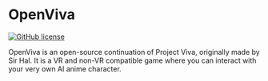 # OpenViva

[![GitHub license](https://img.shields.io/github/license/OpenViva/OpenViva-UE5.svg)](https://choosealicense.com/licenses/agpl-3.0/)

OpenViva is an open-source continuation of Project Viva, originally made by Sir Hal. It is a VR and non-VR compatible game where you can interact with your very own AI anime character.

